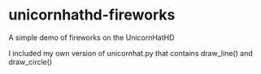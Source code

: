 # unicornhathd-fireworks
A simple demo of fireworks on the UnicornHatHD

I included my own version of unicornhat.py that contains draw_line() and draw_circle()
